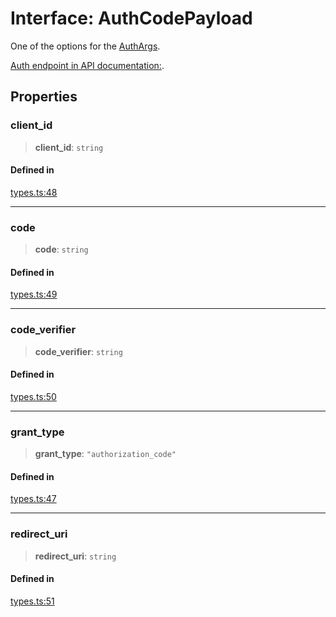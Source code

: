 # Interface: AuthCodePayload

One of the options for the [AuthArgs](/docs/packages/SDK/type-aliases/AuthArgs.md).

[Auth endpoint in API documentation:](https://monerium.dev/api-docs#operation/auth).

## Properties

### client\_id

> **client\_id**: `string`

#### Defined in

[types.ts:48](https://github.com/monerium/js-monorepo/blob/main/packages/sdk/src/types.ts#L48)

***

### code

> **code**: `string`

#### Defined in

[types.ts:49](https://github.com/monerium/js-monorepo/blob/main/packages/sdk/src/types.ts#L49)

***

### code\_verifier

> **code\_verifier**: `string`

#### Defined in

[types.ts:50](https://github.com/monerium/js-monorepo/blob/main/packages/sdk/src/types.ts#L50)

***

### grant\_type

> **grant\_type**: `"authorization_code"`

#### Defined in

[types.ts:47](https://github.com/monerium/js-monorepo/blob/main/packages/sdk/src/types.ts#L47)

***

### redirect\_uri

> **redirect\_uri**: `string`

#### Defined in

[types.ts:51](https://github.com/monerium/js-monorepo/blob/main/packages/sdk/src/types.ts#L51)
